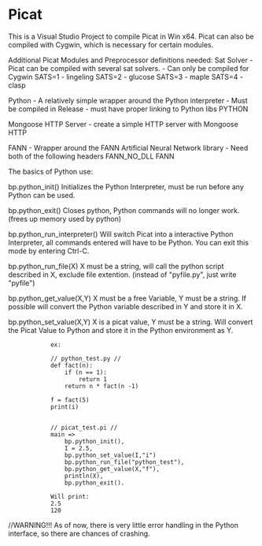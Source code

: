 # Picat
This is a Visual Studio Project to compile Picat in Win x64. 
Picat can also be compiled with Cygwin, which is necessary for certain modules.

Additional Picat Modules and Preprocessor definitions needed:
Sat Solver - Picat can be compiled with several sat solvers. - Can only be compiled for Cygwin
	SATS=1 - lingeling
	SATS=2 - glucose 
	SATS=3 - maple
	SATS=4 - clasp

Python - A relatively simple wrapper around the Python interpreter - Must be compiled in Release - must have proper linking to Python libs
	PYTHON

Mongoose HTTP Server - create a simple HTTP server with Mongoose 
	HTTP

FANN - Wrapper around the FANN Artificial Neural Network library - Need both of the following headers
	FANN_NO_DLL
	FANN




	
The basics of Python use:

bp.python_init()		Initializes the Python Interpreter, must be run before any Python can be used.

bp.python_exit()		Closes python, Python commands will no longer work. (frees up memory used by python)

bp.python_run_interpreter()	Will switch Picat into a interactive Python Interpreter, all commands entered will have to be Python.
				You can exit this mode by entering Ctrl-C.

bp.python_run_file(X)		X must be a string, will call the python script described in X, exclude file extention. 
				(instead of "pyfile.py", just write "pyfile")

bp.python_get_value(X,Y)	X must be a free Variable, Y must be a string. If possible will convert the Python variable described in Y
				and store it in X.

bp.python_set_value(X,Y)		X is a picat value, Y must be a string. Will convert the Picat Value to Python and store it in the
				Python environment as Y.

				ex:
							
				// python_test.py //
				def fact(n):
					if (n == 1):
						return 1
					return n * fact(n -1)
                                
				f = fact(5)
				print(i)
                               
                                
				// picat_test.pi //
				main =>
					bp.python_init(),
					I = 2.5,
					bp.python_set_value(I,"i")
					bp.python_run_file("python_test"),
					bp.python_get_value(X,"f"),
					println(X),
					bp.python_exit().
                                  
                Will print:
                2.5
                120

								                                
                                
//WARNING!!!  As of now, there is very little error handling in the Python interface, so there are chances of crashing.